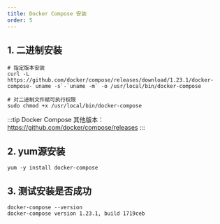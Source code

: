 ```yaml
---
title: Docker Compose 安装
order: 5
---
```


## 1. 二进制安装
```shell
# 指定版本安装
curl -L https://github.com/docker/compose/releases/download/1.23.1/docker-compose-`uname -s`-`uname -m` -o /usr/local/bin/docker-compose

# 对二进制文件赋可执行权限
sudo chmod +x /usr/local/bin/docker-compose
```
:::tip
Docker Compose 其他版本：https://github.com/docker/compose/releases
:::

## 2. yum源安装
```shell
yum -y install docker-compose
```

## 3. 测试安装是否成功

```shell
docker-compose --version
docker-compose version 1.23.1, build 1719ceb
```
